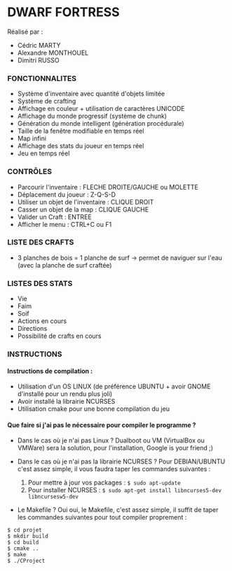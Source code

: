 # **DWARF FORTRESS**
Réalisé par :
- Cédric MARTY
- Alexandre MONTHOUEL
- Dimitri RUSSO

### FONCTIONNALITES
- Système d'inventaire avec quantité d'objets limitée
- Système de crafting
- Affichage en couleur + utilisation de caractères UNICODE
- Affichage du monde progressif (système de chunk)
- Génération du monde intelligent (génération procédurale)
- Taille de la fenêtre modifiable en temps réel
- Map infini
- Affichage des stats du joueur en temps réel
- Jeu en temps réel

### CONTRÔLES
- Parcourir l'inventaire : FLECHE DROITE/GAUCHE ou MOLETTE
- Déplacement du joueur : Z-Q-S-D
- Utiliser un objet de l'inventaire : CLIQUE DROIT
- Casser un objet de la map : CLIQUE GAUCHE
- Valider un Craft : ENTREE
- Afficher le menu : CTRL+C ou F1

### LISTE DES CRAFTS
- 3 planches de bois = 1 planche de surf -> permet de naviguer sur l'eau (avec la planche de surf craftée)

### LISTES DES STATS
- Vie
- Faim
- Soif
- Actions en cours
- Directions
- Possibilité de crafts en cours

### INSTRUCTIONS
#### Instructions de compilation :
- Utilisation d'un OS LINUX (de préférence UBUNTU + avoir GNOME d'installé pour un rendu plus joli)
- Avoir installé la librairie NCURSES
- Utilisation cmake pour une bonne compilation du jeu

#### Que faire si j'ai pas le nécessaire pour compiler le programme ?

- Dans le cas où je n'ai pas Linux ?
Dualboot ou VM (VirtualBox ou VMWare) sera la solution, pour l'installation, Google is your friend ;)

- Dans le cas où je n'ai pas la librairie NCURSES ?
Pour DEBIAN/UBUNTU c'est assez simple, il vous faudra taper les commandes suivantes :
    1. Pour mettre à jour vos packages :
    ```$ sudo apt-update```
    2. Pour installer NCURSES :
    ```$ sudo apt-get install libncurses5-dev libncursesw5-dev```

- Le Makefile ?
Oui oui, le Makefile, c'est assez simple, il suffit de taper les commandes suivantes pour tout compiler proprement :
```
$ cd projet
$ mkdir build
$ cd build
$ cmake ..
$ make
$ ./CProject
```



    

